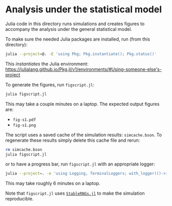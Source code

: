 # Analysis under the statistical model

Julia code in this directory runs simulations and creates figures
to accompany the analysis under the general statistical model.

To make sure the needed Julia packages are installed, run (from this directory):
```bash
julia --project=@. -E 'using Pkg; Pkg.instantiate(); Pkg.status()'
```
This *instantiates* the Julia environment: https://julialang.github.io/Pkg.jl/v1/environments/#Using-someone-else's-project

To generate the figures, run `figscript.jl`:
```bash
julia figscript.jl
```
This may take a couple minutes on a laptop.
The expected output figures are:
+ `fig-s1.pdf`
+ `fig-s1.png`

The script uses a saved cache of the simulation results: `simcache.bson`.
To regenerate these results simply delete this cache file and rerun:
```bash
rm simcache.bson
julia figscript.jl
```
or to have a progress bar, run `figscript.jl` with an appropriate logger:
```bash
julia --project=. -e 'using Logging, TerminalLoggers; with_logger(()->include("figscript.jl"),TerminalLogger());'
```
This may take roughly 6 minutes on a laptop.

Note that `figscript.jl` uses [`StableRNGs.jl`](https://github.com/JuliaRandom/StableRNGs.jl) to make the simulation reproducible.
